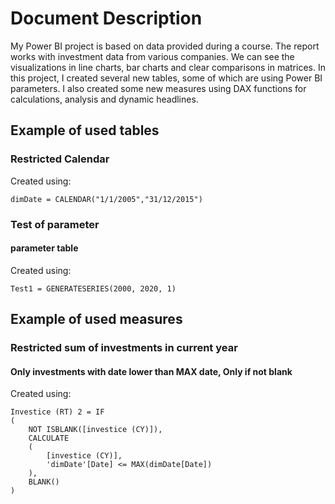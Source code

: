 # Document Description

My Power BI project is based on data provided during a course. The report works with investment data from various companies. We can see the visualizations in line charts, bar charts and clear comparisons in matrices. In this project, I created several new tables, some of which are using Power BI parameters. I also created some new measures using DAX functions for calculations, analysis and dynamic headlines.

## Example of used tables 

### Restricted Calendar

Created using:  
```DAX
dimDate = CALENDAR("1/1/2005","31/12/2015")
```

### Test of parameter
#### parameter table

Created using:  
```DAX
Test1 = GENERATESERIES(2000, 2020, 1)
```


## Example of used measures

### Restricted sum of investments in current year
#### Only investments with date lower than MAX date, Only if not blank

Created using:  
```DAX
Investice (RT) 2 = IF
(
    NOT ISBLANK([investice (CY)]),
    CALCULATE
    (
        [investice (CY)],
        'dimDate'[Date] <= MAX(dimDate[Date])
    ),
    BLANK()
)
```
